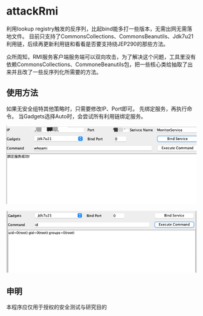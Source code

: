 # attackRmi

利用lookup registry触发的反序列，比起bind能多打一些版本，无需出网无需落地文件。
目前只支持了CommonsCollections、CommonsBeanutils、Jdk7u21利用链，后续再更新利用链和看看是否要支持绕JEP290的那些方法。

众所周知，RMI服务客户端服务端可以双向攻击，为了解决这个问题，工具里没有依赖CommonsCollections、CommoneBeanutils包，把一些核心类给抽取了出来并且改了一些反序列化所需要的方法。

## 使用方法

如果无安全组特其他策略时，只需要修改IP、Port即可。
先绑定服务，再执行命令。
当Gadgets选择Auto时，会尝试所有利用链绑定服务。

![](assets/16381715488947.jpg)


![](assets/16381715641420.jpg)

## 申明

本程序应仅用于授权的安全测试与研究目的
